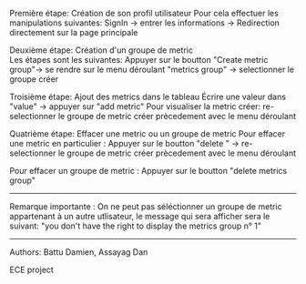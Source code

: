 
Première étape: Création de son profil utilisateur 
Pour cela effectuer les manipulations suivantes: 
SignIn -> entrer les informations -> Redirection directement sur la page principale 

Deuxième étape: Création d'un groupe de metric  
Les étapes sont les suivantes: 
Appuyer sur le boutton "Create metric group"-> se rendre sur le menu déroulant "metrics group" -> selectionner le groupe créer 

Troisième étape: Ajout des metrics dans le tableau 
Écrire une valeur dans "value" -> appuyer sur "add metric" 
Pour visualiser la metric créer: re-selectionner le groupe de metric créer prècedement avec le menu déroulant 

Quatrième étape: Effacer une metric ou un groupe de metric 
Pour effacer une metric en particulier :
Appuyer sur le boutton "delete " -> re-selectionner le groupe de metric créer prècedement avec le menu déroulant

Pour effacer un groupe de metric :
Appuyer sur le boutton "delete metrics group"
_________________________________________________________________________________________________________________________________________
Remarque importante : On ne peut pas séléctionner un groupe de metric appartenant à un autre utlisateur, le message qui sera afficher sera le suivant: "you don't have the right to display the metrics group n° 1"
_________________________________________________________________________________________________________________________________________



Authors: Battu Damien, Assayag Dan
		 
ECE project
